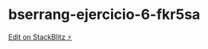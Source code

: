 # bserrang-ejercicio-6-fkr5sa

[Edit on StackBlitz ⚡️](https://stackblitz.com/edit/bserrang-ejercicio-6-fkr5sa)